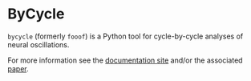 # ByCycle

`bycycle` (formerly `fooof`) is a Python tool for cycle-by-cycle analyses of neural oscillations.

For more information see the
[documentation site](https://bycycle-tools.github.io/) and/or the associated 
[paper](https://doi.org/10.1152/jn.00273.2019).
